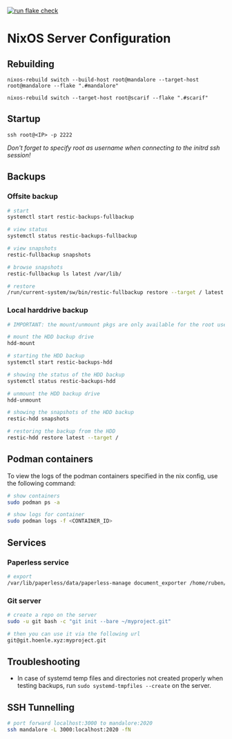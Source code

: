 [![run flake check](https://github.com/rubenhoenle/NixOServer/actions/workflows/build.yaml/badge.svg?branch=main&event=push)](https://github.com/rubenhoenle/NixOServer/actions/workflows/build.yaml)

# NixOS Server Configuration

## Rebuilding

`nixos-rebuild switch --build-host root@mandalore --target-host root@mandalore --flake ".#mandalore"`

`nixos-rebuild switch --target-host root@scarif --flake ".#scarif"`

## Startup

`ssh root@<IP> -p 2222`

_Don't forget to specify root as username when connecting to the initrd ssh session!_

## Backups

### Offsite backup

```bash
# start
systemctl start restic-backups-fullbackup

# view status
systemctl status restic-backups-fullbackup

# view snapshots
restic-fullbackup snapshots

# browse snapshots
restic-fullbackup ls latest /var/lib/

# restore
/run/current-system/sw/bin/restic-fullbackup restore --target / latest
```

### Local harddrive backup

```bash
# IMPORTANT: the mount/unmount pkgs are only available for the root user

# mount the HDD backup drive
hdd-mount

# starting the HDD backup
systemctl start restic-backups-hdd

# showing the status of the HDD backup
systemctl status restic-backups-hdd

# unmount the HDD backup drive
hdd-unmount

# showing the snapshots of the HDD backup
restic-hdd snapshots

# restoring the backup from the HDD
restic-hdd restore latest --target /
```

## Podman containers

To view the logs of the podman containers specified in the nix config, use the following command:

```bash
# show containers
sudo podman ps -a

# show logs for container
sudo podman logs -f <CONTAINER_ID>
```

## Services

### Paperless service

```bash
# export
/var/lib/paperless/data/paperless-manage document_exporter /home/ruben/paperless-export-001
```

### Git server

```bash
# create a repo on the server
sudo -u git bash -c "git init --bare ~/myproject.git"

# then you can use it via the following url
git@git.hoenle.xyz:myproject.git
```

## Troubleshooting

- In case of systemd temp files and directories not created properly when testing backups, run `sudo systemd-tmpfiles --create` on the server.

## SSH Tunnelling

```bash
# port forward localhost:3000 to mandalore:2020
ssh mandalore -L 3000:localhost:2020 -fN
```
